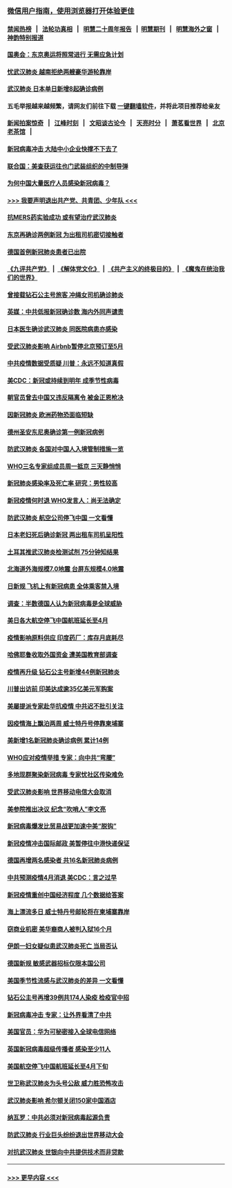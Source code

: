 ### [微信用户指南，使用浏览器打开体验更佳](https://github.com/gfw-breaker/banned-news1/blob/master/indexes/wechat-guide.md?t=0)
#### [禁闻热榜](热点新闻.md?t=0)  &nbsp;&nbsp;|&nbsp;&nbsp; [法轮功真相](https://github.com/gfw-breaker/truth/blob/master/README.md?t=0) &nbsp;&nbsp;|&nbsp;&nbsp; [明慧二十周年报告](https://github.com/gfw-breaker/mh-reports/blob/master/README.md?t=0) &nbsp;&nbsp;|&nbsp;&nbsp;[明慧期刊](https://github.com/gfw-breaker/mh-qikan) &nbsp;&nbsp;|&nbsp;&nbsp; [明慧海外之窗](https://github.com/gfw-breaker/mh-news/blob/master/README.md?t=0) &nbsp;&nbsp;|&nbsp;&nbsp; [神韵特别报道](https://github.com/gfw-breaker/mh-news/blob/master/shenyun.md?t=0)
#### [国奥会：东京奥运将照常进行 无需应急计划](../pages/nsc418/n11869422.md?t=02150311) 
#### [忧武汉肺炎 越南拒绝两艘豪华游轮靠岸](../pages/nsc418/n11867444.md?t=02150311) 
#### [武汉肺炎 日本单日新增8起确诊病例](../pages/nsc418/n11869272.md?t=02150311) 
#### 五毛举报越来越频繁，请网友们前往下载 [一键翻墙软件](https://github.com/gfw-breaker/ssr-accounts)，并将此项目推荐给亲友
#### [新闻拍案惊奇](https://github.com/gfw-breaker/banned-news1/blob/master/pages/link4.md) &nbsp;&nbsp;|&nbsp;&nbsp; [江峰时刻](https://github.com/gfw-breaker/banned-news1/blob/master/pages/link4.md) &nbsp;&nbsp;|&nbsp;&nbsp; [文昭谈古论今](https://github.com/gfw-breaker/banned-news1/blob/master/pages/link4.md) &nbsp;&nbsp;|&nbsp;&nbsp; [天亮时分](https://github.com/gfw-breaker/banned-news1/blob/master/pages/link4.md) &nbsp;&nbsp;|&nbsp;&nbsp; [萧茗看世界](https://github.com/gfw-breaker/banned-news1/blob/master/pages/link4.md) &nbsp;&nbsp;|&nbsp;&nbsp; [北京老茶馆](https://github.com/gfw-breaker/banned-news1/blob/master/pages/link4.md) &nbsp;&nbsp;|&nbsp;&nbsp; 
#### [新冠病毒冲击 大陆中小企业快撑不下去了](../pages/nsc418/n11869259.md?t=02150311) 
#### [联合国：美查获运往也门武装组织的中制导弹](../pages/nsc418/n11868677.md?t=02150311) 
#### [为何中国大量医疗人员感染新冠病毒？](../pages/nsc418/n11869001.md?t=02150311) 
#### [>>> 我要声明退出共产党、共青团、少年队 <<<](https://github.com/begood0513/goodnews/blob/master/quit/letter.md) 
#### [抗MERS药实验成功 或有望治疗武汉肺炎](../pages/nsc418/n11868912.md?t=02150311) 
#### [东京再确诊两例新冠 为出租司机密切接触者](../pages/nsc418/n11868770.md?t=02150311) 
#### [德国首例新冠肺炎患者已出院](../pages/nsc418/n11868714.md?t=02150311) 
#### [《九评共产党》](https://github.com/begood0513/9ping.md/blob/master/README.md) &nbsp;|&nbsp; [《解体党文化》](../../../../jtdwh.md/blob/master/README.md)  &nbsp;|&nbsp; [《共产主义的终极目的》](../../../../gczydzjmd.md/blob/master/README.md) &nbsp;|&nbsp; [《魔鬼在统治我们的世界》](../../../../mgztzwmdsj.md/blob/master/README.md) 
#### [曾接载钻石公主号旅客 冲绳女司机确诊肺炎](../pages/nsc418/n11868610.md?t=02150311) 
#### [英媒：中共低报新冠确诊数 海内外同声谴责](../pages/nsc418/n11867421.md?t=02150311) 
#### [日本医生确诊武汉肺炎 同医院病患亦感染](../pages/nsc418/n11867779.md?t=02150311) 
#### [受武汉肺炎影响 Airbnb暂停北京预订至5月](../pages/nsc418/n11867428.md?t=02150311) 
#### [中共疫情数据受质疑 川普：永远不知道真假](../pages/nsc418/n11867195.md?t=02150311) 
#### [美CDC：新冠或持续到明年 成季节性病毒](../pages/nsc418/n11867279.md?t=02150311) 
#### [朝官员曾去中国又违反隔离令 被金正恩枪决](../pages/nsc418/n11867087.md?t=02150311) 
#### [因新冠肺炎 欧洲药物恐面临短缺](../pages/nsc418/n11867036.md?t=02150311) 
#### [德州圣安东尼奥确诊第一例新冠病例](../pages/nsc418/n11867194.md?t=02150311) 
#### [防武汉肺炎 各国对中国人入境管制措施一览](../pages/nsc418/n11838726.md?t=02150311) 
#### [WHO三名专家组成员周一抵京 三天静悄悄](../pages/nsc418/n11866947.md?t=02150311) 
#### [新冠肺炎感染率及死亡率 研究：男性较高](../pages/nsc418/n11866956.md?t=02150311) 
#### [新冠疫情何时退 WHO发言人：尚无法确定](../pages/nsc418/n11866864.md?t=02150311) 
#### [防武汉肺炎 航空公司停飞中国 一文看懂](../pages/nsc418/n11866800.md?t=02150311) 
#### [日本老妇死后确诊新冠 两出租车司机呈阳性](../pages/nsc418/n11866755.md?t=02150311) 
#### [土耳其推武汉肺炎检测试剂 75分钟知结果](../pages/nsc418/n11866520.md?t=02150311) 
#### [北海道外海规模7.0地震 台屏东规模4.0地震](../pages/nsc418/n11866262.md?t=02150311) 
#### [日新规 飞机上有新冠病患 全体乘客禁入境](../pages/nsc418/n11866233.md?t=02150311) 
#### [调查：半数德国人认为新冠病毒是全球威胁](../pages/nsc418/n11866687.md?t=02150311) 
#### [美日各大航空停飞中国航班延长至4月](../pages/nsc418/n11865980.md?t=02150311) 
#### [疫情影响原料供应 印度药厂：库存月底耗尽](../pages/nsc418/n11865151.md?t=02150311) 
#### [哈佛耶鲁收取外国资金 遭美国教育部调查](../pages/nsc418/n11864950.md?t=02150311) 
#### [疫情再升级 钻石公主号新增44例新冠肺炎](../pages/nsc418/n11865033.md?t=02150311) 
#### [川普出访前 印美达成逾35亿美元军购案](../pages/nsc418/n11865444.md?t=02150311) 
#### [美屡提派专家赴华抗疫情 中共迟不批引关注](../pages/nsc418/n11864719.md?t=02150311) 
#### [因疫情海上飘泊两周 威士特丹号停靠柬埔寨](../pages/nsc418/n11865007.md?t=02150311) 
#### [美新增1名新冠肺炎确诊病例 累计14例](../pages/nsc418/n11864893.md?t=02150311) 
#### [WHO应对疫情举措 专家：向中共“弯腰”](../pages/nsc418/n11864727.md?t=02150311) 
#### [多地现群聚染新冠病毒 专家忧社区传染难免](../pages/nsc418/n11864715.md?t=02150311) 
#### [受武汉肺炎影响 世界移动电信大会取消](../pages/nsc418/n11864629.md?t=02150311) 
#### [美参院推出决议 纪念“吹哨人”李文亮](../pages/nsc418/n11863852.md?t=02150311) 
#### [新冠病毒爆发比贸易战更加速中美“脱钩”](../pages/nsc418/n11864470.md?t=02150311) 
#### [新冠疫情冲击国际邮政 美暂停往中港快递保证](../pages/nsc418/n11864207.md?t=02150311) 
#### [德国再增两名感染者 共16名新冠肺炎病例](../pages/nsc418/n11864293.md?t=02150311) 
#### [中共预测疫情4月消退 美CDC：言之过早](../pages/nsc418/n11864310.md?t=02150311) 
#### [新冠疫情重创中国经济程度 几个数据给答案](../pages/nsc418/n11864203.md?t=02150311) 
#### [海上漂流多日 威士特丹号邮轮将在柬埔寨靠岸](../pages/nsc418/n11864029.md?t=02150311) 
#### [窃商业机密 美华裔商人被判入狱16个月](../pages/nsc418/n11863911.md?t=02150311) 
#### [伊朗一妇女疑似患武汉肺炎死亡 当局否认](../pages/nsc418/n11863650.md?t=02150311) 
#### [德国新规 敏感武器招标仅限本国公司](../pages/nsc418/n11863509.md?t=02150311) 
#### [美国季节性流感与武汉肺炎的差异 一文看懂](../pages/nsc418/n11862428.md?t=02150311) 
#### [钻石公主号再增39例共174人染疫 检疫官中招](../pages/nsc418/n11862422.md?t=02150311) 
#### [新冠病毒冲击 专家：让外界看清了中共](../pages/nsc418/n11862280.md?t=02150311) 
#### [美国官员：华为可秘密接入全球电信网络](../pages/nsc418/n11862122.md?t=02150311) 
#### [英国新冠病毒超级传播者 感染至少11人](../pages/nsc418/n11862023.md?t=02150311) 
#### [美国航空停飞中国航班延长至4月下旬](../pages/nsc418/n11861970.md?t=02150311) 
#### [世卫称武汉肺炎为头号公敌 威力胜恐怖攻击](../pages/nsc418/n11861982.md?t=02150311) 
#### [武汉肺炎影响 希尔顿关闭150家中国酒店](../pages/nsc418/n11859887.md?t=02150311) 
#### [纳瓦罗：中共必须对新冠病毒起源负责](../pages/nsc418/n11861810.md?t=02150311) 
#### [防武汉肺炎 行业巨头纷纷退出世界移动大会](../pages/nsc418/n11861795.md?t=02150311) 
#### [对抗武汉肺炎 世银向中共提供技术而非贷款](../pages/nsc418/n11861652.md?t=02150311) 

----
#### [ >>> 更早内容 <<< ](../indexes/nsc418-earlier.md)
